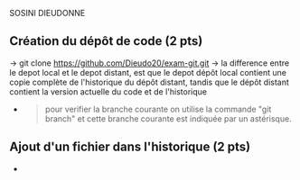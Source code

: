SOSINI DIEUDONNE 


## Création du dépôt de code (2 pts)

->  git clone https://github.com/Dieudo20/exam-git.git
-> la difference entre le depot local et le depot distant, est que le depot dépôt local contient une copie complète de l'historique du dépôt distant, tandis que le dépôt distant contient la version actuelle du code et de l'historique
- > pour verifier la branche courante on utilise la commande "git branch" et cette branche courante est indiquée par un astérisque.      

## Ajout d'un fichier dans l'historique (2 pts)

*